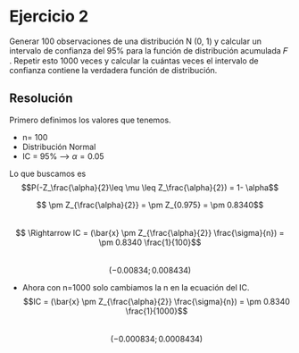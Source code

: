 # Ejercicio 2
Generar 100 observaciones de una distribución N (0, 1) y calcular un intervalo de confianza del
95% para la función de distribución acumulada 𝐹 .
Repetir esto 1000 veces y calcular la cuántas veces el intervalo de confianza contiene la verdadera función de distribución.

## Resolución
Primero definimos los valores que tenemos.   
* n= 100  
* Distribución Normal
* IC = 95% --> $\alpha = 0.05$

Lo que buscamos es  
$$P(-Z_\frac{\alpha}{2}\leq \mu \leq Z_\frac{\alpha}{2}) = 1- \alpha$$  

$$
\pm  Z_{\frac{\alpha}{2}} = \pm  Z_{0.975} = \pm 0.8340$$  
$$
\Rightarrow  IC = (\bar{x} \pm Z_{\frac{\alpha}{2}} \frac{\sigma}{n}) = \pm 0.8340 \frac{1}{100}$$  
$$ (-0.00834;0.008434)$$  
* Ahora con n=1000 solo cambiamos la n en la ecuación del IC.  
$$IC = (\bar{x} \pm Z_{\frac{\alpha}{2}} \frac{\sigma}{n}) = \pm 0.8340 \frac{1}{1000}$$  
$$ (-0.000834;0.0008434)$$